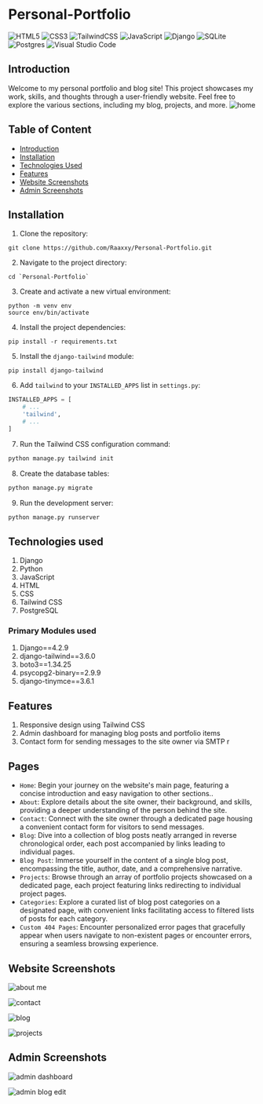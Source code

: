 #  Personal-Portfolio

![HTML5](https://img.shields.io/badge/html5-%23E34F26.svg?style=for-the-badge&logo=html5&logoColor=white)
![CSS3](https://img.shields.io/badge/css3-%231572B6.svg?style=for-the-badge&logo=css3&logoColor=white)
![TailwindCSS](https://img.shields.io/badge/tailwindcss-%2338B2AC.svg?style=for-the-badge&logo=tailwind-css&logoColor=white)
![JavaScript](https://img.shields.io/badge/javascript-%23323330.svg?style=for-the-badge&logo=javascript&logoColor=%23F7DF1E)
![Django](https://img.shields.io/badge/django-%23092E20.svg?style=for-the-badge&logo=django&logoColor=white)
![SQLite](https://img.shields.io/badge/sqlite-%2307405e.svg?style=for-the-badge&logo=sqlite&logoColor=white)
![Postgres](https://img.shields.io/badge/postgres-%23316192.svg?style=for-the-badge&logo=postgresql&logoColor=white)
![Visual Studio Code](https://img.shields.io/badge/Visual%20Studio%20Code-0078d7.svg?style=for-the-badge&logo=visual-studio-code&logoColor=white)

## Introduction
Welcome to my personal portfolio and blog site! This project showcases my work, skills, and thoughts through a user-friendly website. Feel free to explore the various sections, including my blog, projects, and more.
![home](https://github.com/Raaxxy/Personal-Portfolio/assets/90283239/ea256e5c-2abb-46be-b10e-6ed530e65dc7)

## Table of Content
  * [Introduction](#introduction)
  * [Installation](#installation)
  * [Technologies Used](#technologies-used)
  * [Features](#features)
  * [Website Screenshots](#website-screenshots)
  * [Admin Screenshots](#admin-screenshots)
  
## Installation
1. Clone the repository:
```
git clone https://github.com/Raaxxy/Personal-Portfolio.git
```
2. Navigate to the project directory:
```
cd `Personal-Portfolio`
```
3. Create and activate a new virtual environment:
```
python -m venv env
source env/bin/activate
```
4. Install the project dependencies:
```
pip install -r requirements.txt
```
5. Install the `django-tailwind` module:
```
pip install django-tailwind
```
6. Add `tailwind` to your `INSTALLED_APPS` list in `settings.py`:
```python
INSTALLED_APPS = [
    # ...
    'tailwind',
    # ...
]
```
7. Run the Tailwind CSS configuration command:
```python
python manage.py tailwind init
```
8. Create the database tables:
```python
python manage.py migrate
```
9. Run the development server:
```python
python manage.py runserver
```

## Technologies used
1. Django
2. Python
3. JavaScript
4. HTML
5. CSS
6. Tailwind CSS
7. PostgreSQL

### Primary Modules used
1. Django==4.2.9
2. django-tailwind==3.6.0
3. boto3==1.34.25
4. psycopg2-binary==2.9.9
5. django-tinymce==3.6.1

## Features
1. Responsive design using Tailwind CSS
2. Admin dashboard for managing blog posts and portfolio items
3. Contact form for sending messages to the site owner via SMTP
r
## Pages
- `Home`: Begin your journey on the website's main page, featuring a concise introduction and easy navigation to other sections..
- `About`: Explore details about the site owner, their background, and skills, providing a deeper understanding of the person behind the site.
- `Contact`: Connect with the site owner through a dedicated page housing a convenient contact form for visitors to send messages.
- `Blog`: Dive into a collection of blog posts neatly arranged in reverse chronological order, each post accompanied by links leading to individual pages.
- `Blog Post`: Immerse yourself in the content of a single blog post, encompassing the title, author, date, and a comprehensive narrative.
- `Projects`: Browse through an array of portfolio projects showcased on a dedicated page, each project featuring links redirecting to individual project pages.
- `Categories`: Explore a curated list of blog post categories on a designated page, with convenient links facilitating access to filtered lists of posts for each category.
- `Custom 404 Pages`: Encounter personalized error pages that gracefully appear when users navigate to non-existent pages or encounter errors, ensuring a seamless browsing experience.

## Website Screenshots
![about me](https://github.com/Raaxxy/Personal-Portfolio/assets/90283239/28c1aa39-9a8b-489e-975f-d8bfc4474e2b)


![contact](https://github.com/Raaxxy/Personal-Portfolio/assets/90283239/450537a1-bd52-4e2c-b341-035b2f3b2c44)


![blog](https://github.com/Raaxxy/Personal-Portfolio/assets/90283239/4c389409-2329-4bf9-af26-5591e1ca33ce)


![projects](https://github.com/Raaxxy/Personal-Portfolio/assets/90283239/2392218d-6240-42a4-98bf-a1358de64e24)


## Admin Screenshots
![admin dashboard](https://github.com/Raaxxy/Personal-Portfolio/assets/90283239/711124a0-8e56-4fc0-bef2-5f17f9538c9c)


![admin blog edit](https://github.com/Raaxxy/Personal-Portfolio/assets/90283239/77a848c4-5dc8-4029-a697-88aeb5cab002)

